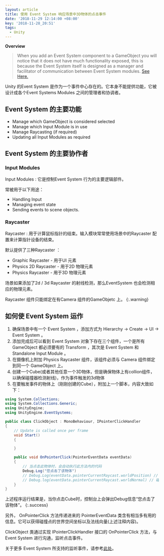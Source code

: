 ```yaml
---
layout: article
title: 使用 Event System 响应场景中3D物体的点击事件
date: '2018-11-29 12:14:00 +08:00'
key: '2018-11-28_20:51'
tags:
  - Unity
---
```


**Overview**

> When you add an Event System component to a GameObject
 you will notice that it does not have much functionality exposed, this is because the Event System itself is designed as a manager and facilitator of communication between Event System modules. [See Here.][ce714bef]

  [ce714bef]: https://docs.unity3d.com/Manual/EventSystem.html "Event System"

Unity 的Event System 是作为一个事件中心存在的。它本身不能提供功能，它被设计成各个Event Systems Modules 之间的管理者和协调者。

<!--more-->

## Event System 的主要功能

- Manage which GameObject is considered selected
- Manage which Input Module is in use
- Manage Raycasting (if required)
- Updating all Input Modules as required

## Event System 的主要协作者

### Input Modules
Input Modules
: 它是控制Event System 行为的主要逻辑部件。

常被用于以下用途：
- Handling Input
- Managing event state
- Sending events to scene objects.

### Raycaster
Raycaster
: 用于计算鼠标指针的结束。输入模块常常使用场景中的Raycaster 配置来计算指针设备的结束。

默认提供了三种Raycaster ：
- Graphic Raycaster - 用于UI 元素
- Physics 2D Raycaster - 用于2D 物理元素
- Physics Raycaster - 用于3D 物理元素

场景如果添加了2d / 3d Raycaster 的射线检测，那么EventSystem 也会检测相应的物理元素。

Raycaster 组件只能绑定在有Camera 组件的GameObjetc 上。
{:.warning}

## 如何使 Event System 运作

1. 确保场景中有一个 Event System ，添加方式为 Hierarchy -> Create -> UI -> Event System 。
2. 添加完成后可以看到 Event System 对象下存在三个组件，一个是所有 GameObject 都必须要有的 Transform ，其次是 Event System 和 Standalone Input Module 。
3. 在摄像机上附加 Physics Raycaster 组件，该组件必须与 Camera 组件绑定到同一个 GameObject 上。
4. 创建一个Cube(或者其他任意一个3D物体，但是确保物体上有collion组件，以确保碰撞器检测射线)，作为事件触发的3d物体
5. 在要触发事件的物体上（刚刚创建的Cube），附加上一个脚本，内容大致如下：

``` cs
using System.Collections;
using System.Collections.Generic;
using UnityEngine;
using UnityEngine.EventSystems;

public class ClickObject : MonoBehaviour, IPointerClickHandler
{
    // Update is called once per frame
    void Start()
    {

    }

    public void OnPointerClick(PointerEventData eventData)
    {
        // 当点击此物体时，会自动执行此方法内的代码
        Debug.Log("您点击了该物体")
        // Debug.Log(eventData.pointerCurrentRaycast.worldPosition) // 碰撞点的世界空间坐标
        // Debug.log(eventData.pointerCurrentRaycast.worldNormal) // 碰撞点的世界法线向量
    }
}

```

上述程序运行结果是，当你点击Cube时，控制台上会弹出Debug信息“您点击了该物体”。
{:.success}

另外， OnPointerClick 方法传递进来的 PointerEventData 类含有相当多有用的信息。它可以获得碰撞点的世界空间坐标以及法线向量(上述注释内容)。

ClickObject 类通过实现 IPointerClickHandler 接口的 OnPointerClick 方法，与 Event System 进行沟通，监听点击事件。

关于更多 Event System 所支持的监听事件，请参考[此处][0802090a]。

  [0802090a]: https://docs.unity3d.com/Manual/SupportedEvents.html "Supported Events"
